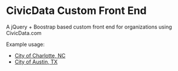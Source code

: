 # CivicData Custom Front End

A jQuery + Boostrap based custom front end for organizations using CivicData.com

Example usage:
* [City of Charlotte, NC](http://Accela-Inc.github.com/civicdata-frontend/?id=charlotte-d8d550ca-5e3d)
* [City of Austin, TX](http://Accela-Inc.github.com/civicdata-frontend/?id=city-of-austin-tx)